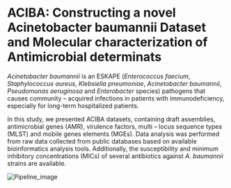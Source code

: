 # ACIBA: Constructing a novel Acinetobacter baumannii Dataset and Molecular characterization of Antimicrobial determinats 
*Acinetobacter baumannii* is an ESKAPE (*Enterococcus faecium*, *Staphylococcus aureus*, *Klebsiella pneumoniae*, *Acinetobacter baumannii*, *Pseudomonas aeruginosa* and *Enterobacter* species) pathogens that causes community – acquired infections in patients with immunodeficiency, especially for long-term hospitalized patients.

In this study, we presented ACIBA datasets, containing draft assemblies, antimicrobial genes (AMR), virulence factors, multi – locus sequence types (MLST) and mobile genes elements (MGEs). Data analysis was performed from raw data collected from public databases based on available bioinformatics analysis tools. Additionally, the susceptibility and minimum inhibitory concentrations (MICs) of several antibiotics against *A. baumannii* strains are available. 

![Pipeline_image](https://github.com/user-attachments/assets/2f0fcdf6-4bd8-472b-a067-f92d825c5cd3)
